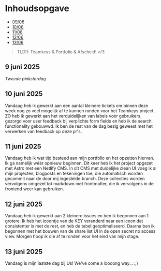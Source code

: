 # Inhoudsopgave

  - [09/06](#9-juni-2025)
  - [10/06](#10-juni-2025)
  - [11/06](#11-juni-2025)
  - [12/06](12-juni-2025)
  - [13/06](#13-juni-2025)

> TLDR: Teamkeys & Portfolio & Afscheid! </3

## 9 juni 2025

_Tweede pinksterdag_

## 10 juni 2025

Vandaag heb ik gewerkt aan een aantal kleinere tickets om binnen deze week nog zo veel mogelijk af te kunnen ronden voor het Teamkeys project. ZO heb ik gewerkt aan het verduidelijken van labels voor gebruikers, gezorgd voor user feedback bij verplichte form fields en heb ik de search functionality gebouwwd. Ik ben de rest van de dag bezig geweest met het verwerken van feedback op deze pr's.

## 11 juni 2025

Vandaag heb ik wat tijd besteed aan mijn portfolio en het opzetten hiervan. Ik ga namelijk wéér opnieuw beginnen. Dit keer heb ik het project opgezet met Astro met een Netlify CMS. In dit CMS met duidelijke clean UI voeg ik al mijn projecten, blogposts en tekeningen toe, die automatisch worden gecommit naar de door mij ingestelde branch. Deze collecties worden vervolgens omgezet tot markdown met frontmatter, die ik vervolgens in de frontend weer kan gebruiken.

## 12 juni 2025

Vandaag heb ik gewerkt aan 2 kleinere issues en ben ik begonnen aan 1 grotere. Ik heb het icoontje van de KEY veranderd naar een icoon dat consistenter is met de rest, en heb de tabel geoptimaliseerd. Daarna ben ik begonnen met het bouwen van de share list UI in de open secret no access view. Morgen hoop ik die af te ronden voor het eind van mijn stage.

## 13 juni 2025

Vandaag is mijn laatste dag bij Us! We've come a loooong way... :,)
